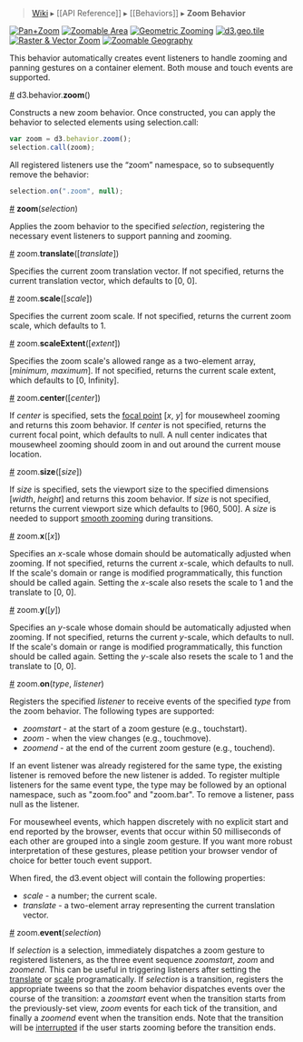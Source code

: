 > [Wiki](Home) ▸ [[API Reference]] ▸ [[Behaviors]] ▸ **Zoom Behavior**

[![Pan+Zoom](http://bl.ocks.org/mbostock/raw/3892919/thumbnail.png)](http://bl.ocks.org/mbostock/3892919)
[![Zoomable Area](http://bl.ocks.org/mbostock/raw/4015254/thumbnail.png)](http://bl.ocks.org/mbostock/4015254)
[![Geometric Zooming](http://bl.ocks.org/mbostock/raw/3680999/thumbnail.png)](http://bl.ocks.org/mbostock/3680999)
[![d3.geo.tile](http://bl.ocks.org/mbostock/raw/4132797/thumbnail.png)](http://bl.ocks.org/mbostock/4132797)
[![Raster & Vector Zoom](http://bl.ocks.org/mbostock/raw/5914438/thumbnail.png)](http://bl.ocks.org/mbostock/5914438)
[![Zoomable Geography](http://bl.ocks.org/mbostock/raw/2374239/thumbnail.png)](http://bl.ocks.org/mbostock/2374239)

This behavior automatically creates event listeners to handle zooming and panning gestures on a container element. Both mouse and touch events are supported.

<a name="zoom" href="#zoom">#</a> d3.behavior.<b>zoom</b>()

Constructs a new zoom behavior. Once constructed, you can apply the behavior to selected elements using selection.call:

```js
var zoom = d3.behavior.zoom();
selection.call(zoom);
```

All registered listeners use the “zoom” namespace, so to subsequently remove the behavior:

```js
selection.on(".zoom", null);
```

<a name="_zoom" href="#_zoom">#</a> <b>zoom</b>(<i>selection</i>)

Applies the zoom behavior to the specified *selection*, registering the necessary event listeners to support panning and zooming.

<a name="translate" href="#translate">#</a> zoom.<b>translate</b>([<i>translate</i>])

Specifies the current zoom translation vector. If not specified, returns the current translation vector, which defaults to [0, 0].

<a name="scale" href="#scale">#</a> zoom.<b>scale</b>([<i>scale</i>])

Specifies the current zoom scale. If not specified, returns the current zoom scale, which defaults to 1.

<a name="scaleExtent" href="#scaleExtent">#</a> zoom.<b>scaleExtent</b>([<i>extent</i>])

Specifies the zoom scale's allowed range as a two-element array, [<i>minimum</i>, <i>maximum</i>]. If not specified, returns the current scale extent, which defaults to [0, Infinity].

<a name="center" href="#center">#</a> zoom.<b>center</b>([<i>center</i>])

If *center* is specified, sets the [focal point](http://bl.ocks.org/mbostock/6226534) [<i>x</i>, <i>y</i>] for mousewheel zooming and returns this zoom behavior. If *center* is not specified, returns the current focal point, which defaults to null. A null center indicates that mousewheel zooming should zoom in and out around the current mouse location.

<a name="size" href="#size">#</a> zoom.<b>size</b>([<i>size</i>])

If *size* is specified, sets the viewport size to the specified dimensions [<i>width</i>, <i>height</i>] and returns this zoom behavior. If *size* is not specified, returns the current viewport size which defaults to [960, 500]. A *size* is needed to support [smooth zooming](Transitions#d3_interpolateZoom) during transitions.

<a name="x" href="#x">#</a> zoom.<b>x</b>([<i>x</i>])

Specifies an _x_-scale whose domain should be automatically adjusted when zooming. If not specified, returns the current _x_-scale, which defaults to null. If the scale's domain or range is modified programmatically, this function should be called again. Setting the _x_-scale also resets the scale to 1 and the translate to [0, 0].

<a name="y" href="#y">#</a> zoom.<b>y</b>([<i>y</i>])

Specifies an _y_-scale whose domain should be automatically adjusted when zooming. If not specified, returns the current _y_-scale, which defaults to null. If the scale's domain or range is modified programmatically, this function should be called again. Setting the _y_-scale also resets the scale to 1 and the translate to [0, 0].

<a name="on" href="Zoom-Behavior#on">#</a> zoom.<b>on</b>(<i>type</i>, <i>listener</i>)

Registers the specified *listener* to receive events of the specified *type* from the zoom behavior. The following types are supported:

* _zoomstart_ - at the start of a zoom gesture (e.g., touchstart).
* _zoom_ - when the view changes (e.g., touchmove).
* _zoomend_ - at the end of the current zoom gesture (e.g., touchend).

If an event listener was already registered for the same type, the existing listener is removed before the new listener is added. To register multiple listeners for the same event type, the type may be followed by an optional namespace, such as "zoom.foo" and "zoom.bar". To remove a listener, pass null as the listener.

For mousewheel events, which happen discretely with no explicit start and end reported by the browser, events that occur within 50 milliseconds of each other are grouped into a single zoom gesture. If you want more robust interpretation of these gestures, please petition your browser vendor of choice for better touch event support.

When fired, the d3.event object will contain the following properties:

* _scale_ - a number; the current scale.
* _translate_ - a two-element array representing the current translation vector.

<a name="event" href="#event">#</a> zoom.<b>event</b>(<i>selection</i>)

If *selection* is a selection, immediately dispatches a zoom gesture to registered listeners, as the three event sequence _zoomstart_, _zoom_ and _zoomend_. This can be useful in triggering listeners after setting the [translate](#translate) or [scale](#scale) programatically. If *selection* is a transition, registers the appropriate tweens so that the zoom behavior dispatches events over the course of the transition: a _zoomstart_ event when the transition starts from the previously-set view, _zoom_ events for each tick of the transition, and finally a _zoomend_ event when the transition ends. Note that the transition will be [interrupted](Selections#interrupt) if the user starts zooming before the transition ends.